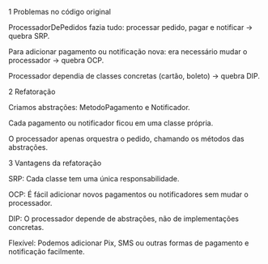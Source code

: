 1️ Problemas no código original

ProcessadorDePedidos fazia tudo: processar pedido, pagar e notificar → quebra SRP.

Para adicionar pagamento ou notificação nova: era necessário mudar o processador → quebra OCP.

Processador dependia de classes concretas (cartão, boleto) → quebra DIP.

2️ Refatoração

Criamos abstrações: MetodoPagamento e Notificador.

Cada pagamento ou notificador ficou em uma classe própria.

O processador apenas orquestra o pedido, chamando os métodos das abstrações.

3️ Vantagens da refatoração

SRP: Cada classe tem uma única responsabilidade.

OCP: É fácil adicionar novos pagamentos ou notificadores sem mudar o processador.

DIP: O processador depende de abstrações, não de implementações concretas.

Flexível: Podemos adicionar Pix, SMS ou outras formas de pagamento e notificação facilmente.